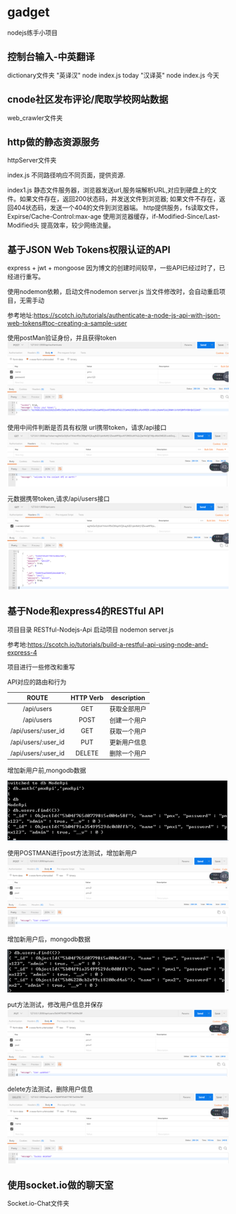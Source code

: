 # gadget
nodejs练手小项目

## 控制台输入-中英翻译
  dictionary文件夹
  "英译汉"  node index.js today
  "汉译英"  node index.js 今天
  
## cnode社区发布评论/爬取学校网站数据
  web_crawler文件夹
  
## http做的静态资源服务
  httpServer文件夹

  
  index.js  不同路径响应不同页面，提供资源.


  index1.js 静态文件服务器，浏览器发送url,服务端解析URL,对应到硬盘上的文件。如果文件存在，返回200状态码，并发送文件到浏览器; 如果文件不存在，返回404状态码，发送一个404的文件到浏览器端。
    http提供服务，fs读取文件，Expirse/Cache-Control:max-age 使用浏览器缓存，if-Modified-Since/Last-Modified头 提高效率，较少网络流量。

## 基于JSON Web Tokens权限认证的API
  express + jwt + mongoose  因为博文的创建时间较早，一些API已经过时了，已经进行重写。

  使用nodemon依赖，启动文件nodemon server.js  当文件修改时，会自动重启项目，无需手动
  
  参考地址:https://scotch.io/tutorials/authenticate-a-node-js-api-with-json-web-tokens#toc-creating-a-sample-user

  使用postMan验证身份，并且获得token
  ![authenticate.png](./node-token-jwt/img/authenticate.png)

  使用中间件判断是否具有权限
  url携带token，请求/api接口
  ![api.png](./node-token-jwt/img/api.png)

  元数据携带token,请求/api/users接口
  ![users.png](./node-token-jwt/img/users.png)

  ## 基于Node和express4的RESTful API
  项目目录 RESTful-Nodejs-Api   启动项目 nodemon server.js

  参考地:https://scotch.io/tutorials/build-a-restful-api-using-node-and-express-4

  项目进行一些修改和重写

  API对应的路由和行为

  |ROUTE                | HTTP Verb | description |
  | :-----------------: | :-------: | :----------:|
  | /api/users          | GET       | 获取全部用户 |
  | /api/users          | POST      | 创建一个用户 |
  | /api/users/:user_id | GET       | 获取一个用户 |
  | /api/users/:user_id | PUT       | 更新用户信息 |
  | /api/users/:user_id | DELETE    | 删除一个用户 |


  增加新用户前,mongodb数据

  ![post-before.png](./RESTful-Nodejs-Api/img/post-before.png)


  使用POSTMAN进行post方法测试，增加新用户
  ![post-users.png](./RESTful-Nodejs-Api/img/post-users.png) 

  增加新用户后，mongodb数据

  ![post-after.png](./RESTful-Nodejs-Api/img/post-after.png)


  put方法测试，修改用户信息并保存
  ![put.png](./RESTful-Nodejs-Api/img/put.png)


  delete方法测试，删除用户信息
  ![delete.png](./RESTful-Nodejs-Api/img/delete.png)

## 使用socket.io做的聊天室
  Socket.io-Chat文件夹